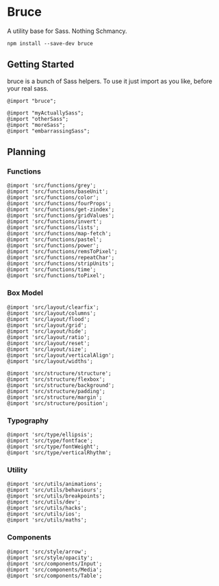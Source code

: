 # Bruce

A utility base for Sass. Nothing Schmancy.

```
npm install --save-dev bruce
```


## Getting Started
bruce is a bunch of Sass helpers. To use it just import as you like, before your real sass. 

```
@import "bruce";

@import "myActuallySass";
@import "otherSass";
@import "moreSass";
@import "embarrassingSass";
```



## Planning

### Functions
```
@import 'src/functions/grey';
@import 'src/functions/baseUnit';
@import 'src/functions/color';
@import 'src/functions/fourProps';
@import 'src/functions/get-zindex';
@import 'src/functions/gridValues';
@import 'src/functions/invert';
@import 'src/functions/lists';
@import 'src/functions/map-fetch';
@import 'src/functions/pastel';
@import 'src/functions/power';
@import 'src/functions/remsToPixel';
@import 'src/functions/repeatChar';
@import 'src/functions/stripUnits';
@import 'src/functions/time';
@import 'src/functions/toPixel';
```

### Box Model
```
@import 'src/layout/clearfix';
@import 'src/layout/columns';
@import 'src/layout/flood';
@import 'src/layout/grid';
@import 'src/layout/hide';
@import 'src/layout/ratio';
@import 'src/layout/reset';
@import 'src/layout/size';
@import 'src/layout/verticalAlign';
@import 'src/layout/widths';

@import 'src/structure/structure';
@import 'src/structure/flexbox';
@import 'src/structure/background';
@import 'src/structure/padding';
@import 'src/structure/margin';
@import 'src/structure/position';

```

### Typography
```
@import 'src/type/ellipsis';
@import 'src/type/fontface';
@import 'src/type/fontWeight';
@import 'src/type/verticalRhythm';

```

### Utility
```
@import 'src/utils/animations';
@import 'src/utils/behaviours';
@import 'src/utils/breakpoints';
@import 'src/utils/dev';
@import 'src/utils/hacks';
@import 'src/utils/ios';
@import 'src/utils/maths';
```

### Components
```
@import 'src/style/arrow';
@import 'src/style/opacity';
@import 'src/components/Input';
@import 'src/components/Media';
@import 'src/components/Table';
```

